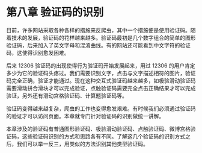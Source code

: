 # 第八章 验证码的识别

目前，许多网站采取各种各样的措施来反爬虫，其中一个措施便是使用验证码。随着技术的发展，验证码的花样越来越多。验证码最初是几个数字组合的简单的图形验证码，后来加入了英文字母和混淆曲线。有的网站还可能看到中文字符的验证码，这使得识别愈发困难。

后来 12306 验证码的出现使得行为验证码开始发展起来，用过 12306 的用户肯定多少为它的验证码头疼过。我们需要识别文字，点击与文字描述相符的图片，验证码完全正确，验证才能通过。现在这种交互式验证码越来越多，如极验滑动验证码需要滑动拼合滑块才可以完成验证，点触验证码需要完全点击正确结果才可以完成验证，另外还有滑动宫格验证码、计算题验证码等。

验证码变得越来越复杂，爬虫的工作也变得愈发艰难。有时候我们必须通过验证码的验证才可以访问页面。本章就专门针对验证码的识别做统一讲解。

本章涉及的验证码有普通图形验证码、极验滑动验证码、点触验证码、微博宫格验证码，这些验证码识别的方式和思路各有不同。了解这几个验证码的识别方式之后，我们可以举一反三，用类似的方法识别其他类型验证码。
